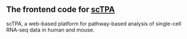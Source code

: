 ## The frontend code for [scTPA](http://sctpa.bio-data.cn/sctpa)
scTPA, a web-based platform for pathway-based analysis of single-cell RNA-seq data in human and mouse. 
